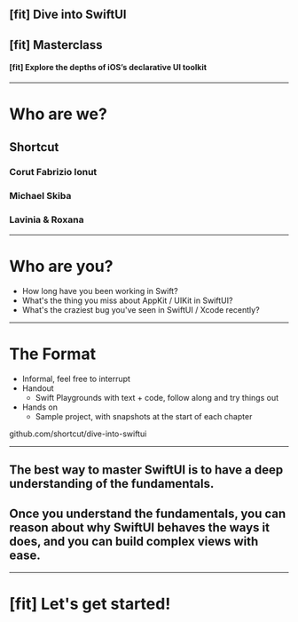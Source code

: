 ## [fit] Dive into SwiftUI
## [fit] __Masterclass__
#### [fit] Explore the depths of iOS’s declarative UI toolkit

---

# Who are we?

## Shortcut
### Corut Fabrizio Ionut
### Michael Skiba
### Lavinia & Roxana
---

# Who are you?
- How long have you been working in Swift?
- What's the thing you miss about AppKit / UIKit in SwiftUI?
- What's the craziest bug you've seen in SwiftUI / Xcode recently?

---

# The Format
- Informal, feel free to interrupt
- Handout
    - Swift Playgrounds with text + code, follow along and try things out
- Hands on
    - Sample project, with snapshots at the start of each chapter

github.com/shortcut/dive-into-swiftui

---

## The best way to master SwiftUI is to have a deep understanding of the fundamentals.
## Once you understand the fundamentals, you can reason about __why__ SwiftUI behaves the ways it does, and you can build complex views with ease.

---

# [fit] Let's get started!
